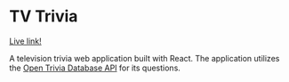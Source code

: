 
# TV Trivia

[Live link!](https://c-yip.github.io/tv-trivia/)

A television trivia web application built with React. The application utilizes the [Open Trivia Database API](https://opentdb.com/) for its questions.
